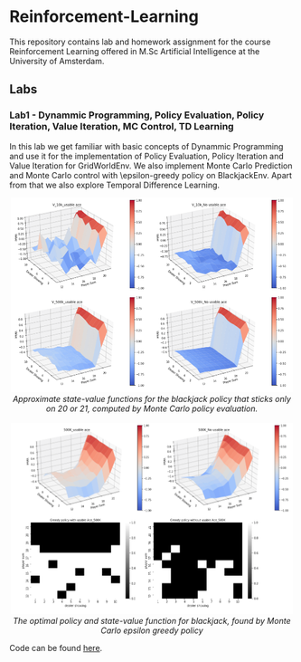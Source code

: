 # Reinforcement-Learning

This repository contains lab and homework assignment for the course Reinforcement Learning offered in M.Sc Artificial Intelligence at the University of Amsterdam.

## Labs

### Lab1 - Dynammic Programming, Policy Evaluation, Policy Iteration, Value Iteration, MC Control, TD Learning

In this lab we get familiar with basic concepts of Dynammic Programming and use it for the implementation of Policy Evaluation, Policy Iteration  and Value Iteration for GridWorldEnv. We also implement Monte Carlo Prediction and Monte Carlo control with \epsilon-greedy policy on  BlackjackEnv. Apart from that we also explore Temporal Difference Learning. 

<p align="center">
  <img src="labs/lab1/figure/fig1.png" width="500" /><br />
  <i>Approximate state-value functions for the blackjack policy that sticks only on 20
or 21, computed by Monte Carlo policy evaluation.</i>
  <br />
  <br />
  <img src="labs/lab1/figure/fig2.png" width="500" /><br />
  <i>The optimal policy and state-value function for blackjack, found by Monte Carlo epsilon greedy policy</i>
</p>

Code can be found [here](labs/lab1/).

